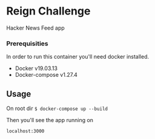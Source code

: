 # Reign Challenge

Hacker News Feed app

### Prerequisities

In order to run this container you'll need docker installed.

* Docker v19.03.13
* Docker-compose v1.27.4

## Usage

On root dir 
`` $ docker-compose up --build  ``

Then you'll see the app running on 

``localhost:3000``
